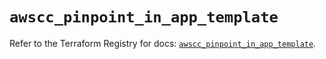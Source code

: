 # `awscc_pinpoint_in_app_template`

Refer to the Terraform Registry for docs: [`awscc_pinpoint_in_app_template`](https://registry.terraform.io/providers/hashicorp/awscc/0.70.0/docs/resources/pinpoint_in_app_template).
